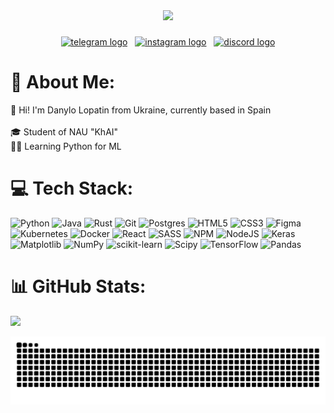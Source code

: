 <div align="center">
  <img height="150" src="https://media.giphy.com/media/jdFm2bcWlj4EUVCpc0/giphy.gif"  />
</div>

###

<div align="center">

[<img src="https://cdn4.iconfinder.com/data/icons/logos-and-brands/512/335_Telegram_logo-512.png" height="40" alt="telegram logo" />](https://t.me/NooXiii)
&nbsp;
[<img src="https://cdn-icons-png.flaticon.com/512/1384/1384063.png" height="40" alt="instagram logo" />](https://www.instagram.com/danil.lopatin.37/)
&nbsp;
[<img src="https://brandeps.com/logo-download/D/Discord-logo-01.png" height="40" alt="discord logo" />](https://discordapp.com/users/336766205778198531)

</div>


# 💫 About Me:
👋 Hi! I'm Danylo Lopatin from Ukraine, currently based in Spain<br><br>🎓 Student of NAU "KhAI"<br>👨‍💻 Learning Python for ML

# 💻 Tech Stack:
![Python](https://img.shields.io/badge/python-3670A0?style=for-the-badge&logo=python&logoColor=ffdd54) 
![Java](https://img.shields.io/badge/java-%23ED8B00.svg?style=for-the-badge&logo=openjdk&logoColor=white)
![Rust](https://img.shields.io/badge/rust-%23000000.svg?style=for-the-badge&logo=rust&logoColor=white) 
![Git](https://img.shields.io/badge/git-%23F05033.svg?style=for-the-badge&logo=git&logoColor=white) 
![Postgres](https://img.shields.io/badge/postgres-%23316192.svg?style=for-the-badge&logo=postgresql&logoColor=white)
![HTML5](https://img.shields.io/badge/html5-%23E34F26.svg?style=for-the-badge&logo=html5&logoColor=white) 
![CSS3](https://img.shields.io/badge/css3-%231572B6.svg?style=for-the-badge&logo=css3&logoColor=white) 
![Figma](https://img.shields.io/badge/figma-%23F24E1E.svg?style=for-the-badge&logo=figma&logoColor=white) 
![Kubernetes](https://img.shields.io/badge/kubernetes-%23326ce5.svg?style=for-the-badge&logo=kubernetes&logoColor=white) 
![Docker](https://img.shields.io/badge/docker-%230db7ed.svg?style=for-the-badge&logo=docker&logoColor=white) 
![React](https://img.shields.io/badge/react-%2320232a.svg?style=for-the-badge&logo=react&logoColor=%2361DAFB) 
![SASS](https://img.shields.io/badge/SASS-hotpink.svg?style=for-the-badge&logo=SASS&logoColor=white) 
![NPM](https://img.shields.io/badge/NPM-%23CB3837.svg?style=for-the-badge&logo=npm&logoColor=white) 
![NodeJS](https://img.shields.io/badge/node.js-6DA55F?style=for-the-badge&logo=node.js&logoColor=white) 
![Keras](https://img.shields.io/badge/Keras-%23D00000.svg?style=for-the-badge&logo=Keras&logoColor=white) 
![Matplotlib](https://img.shields.io/badge/Matplotlib-%23ffffff.svg?style=for-the-badge&logo=Matplotlib&logoColor=black) 
![NumPy](https://img.shields.io/badge/numpy-%23013243.svg?style=for-the-badge&logo=numpy&logoColor=white) 
![scikit-learn](https://img.shields.io/badge/scikit--learn-%23F7931E.svg?style=for-the-badge&logo=scikit-learn&logoColor=white) 
![Scipy](https://img.shields.io/badge/SciPy-%230C55A5.svg?style=for-the-badge&logo=scipy&logoColor=%white) 
![TensorFlow](https://img.shields.io/badge/TensorFlow-%23FF6F00.svg?style=for-the-badge&logo=TensorFlow&logoColor=white) 
![Pandas](https://img.shields.io/badge/pandas-%23150458.svg?style=for-the-badge&logo=pandas&logoColor=white) 


# 📊 GitHub Stats:
![](https://github-readme-stats.vercel.app/api/top-langs/?username=Danylo37&theme=dark&hide_border=false&include_all_commits=true&count_private=false&layout=compact)

<img src="https://raw.githubusercontent.com/Danylo37/Danylo37/output/snake.svg" alt="Snake animation" />
